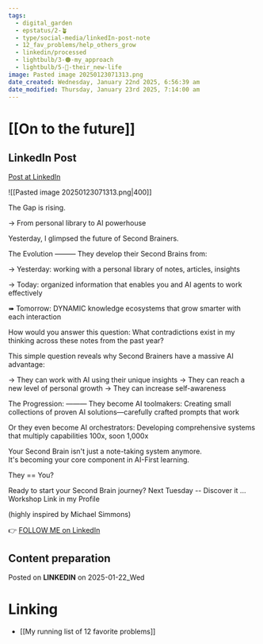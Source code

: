 ```yaml
---
tags:
  - digital_garden
  - epstatus/2-🪴
  - type/social-media/linkedIn-post-note
  - 12_fav_problems/help_others_grow
  - linkedin/processed
  - lightbulb/3-🟠-my_approach
  - lightbulb/5-🔵-their_new-life
image: Pasted image 20250123071313.png
date_created: Wednesday, January 22nd 2025, 6:56:39 am
date_modified: Thursday, January 23rd 2025, 7:14:00 am
---
```

# [[On to the future]]
## LinkedIn Post
[Post at LinkedIn](https://www.linkedin.com/posts/sebastiankamilli_the-gap-is-rising-from-personal-library-activity-7287725701569380352-KiKd?utm_source=share&utm_medium=member_desktop)

![[Pasted image 20250123071313.png|400]]

The Gap is rising. 

→ From personal library to AI powerhouse

Yesterday, I glimpsed the future of Second Brainers.

The Evolution
———
They develop their Second Brains from:

→ Yesterday: working with a personal library of notes, articles, insights

→ Today:  organized information that enables you and AI agents to work effectively

➠ Tomorrow: DYNAMIC knowledge ecosystems that grow smarter with each interaction

How would you answer this question:
What contradictions exist in my thinking across these notes from the past year?

This simple question reveals why Second Brainers have a massive AI advantage:

→ They can work with AI using their unique insights
→ They can reach a new level of personal growth
→ They can increase self-awareness

The Progression:
———
They become AI toolmakers:
Creating small collections of proven AI solutions—carefully crafted prompts that work

Or they even become AI orchestrators: 
Developing comprehensive systems that multiply capabilities 100x, soon 1,000x

Your Second Brain isn't just a note-taking system anymore.  
It's becoming your core component in AI-First learning.

They == You?

Ready to start your Second Brain journey?
Next Tuesday -- Discover it ... Workshop Link in my Profile 

(highly inspired by Michael Simmons)

👉 [FOLLOW ME on LinkedIn](https://www.linkedin.com/comm/mynetwork/discovery-see-all?usecase=PEOPLE_FOLLOWS&followMember=sebastiankamilli)

## Content preparation

Posted on **LINKEDIN** on 2025-01-22_Wed
# Linking
+ [[My running list of 12 favorite problems]]